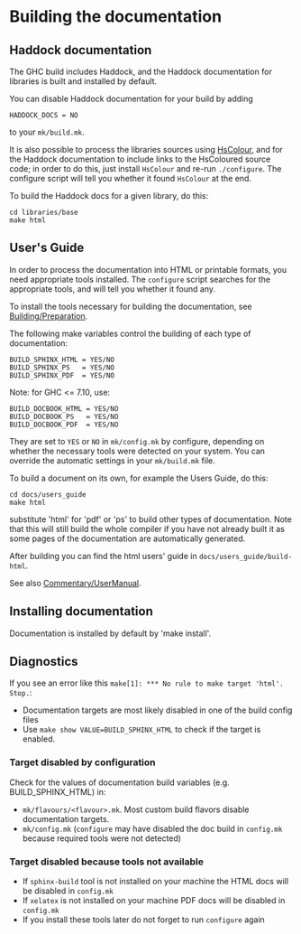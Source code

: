 # Building the documentation


## Haddock documentation



The GHC build includes Haddock, and the Haddock documentation for libraries is built and installed by default.



You can disable Haddock documentation for your build by adding


```wiki
HADDOCK_DOCS = NO
```


to your `mk/build.mk`.



It is also possible to process the libraries sources using [
HsColour](http://hackage.haskell.org/cgi-bin/hackage-scripts/package/hscolour), and for the Haddock documentation to include links to the HsColoured source code; in order to do this, just install `HsColour` and re-run `./configure`.  The configure script will tell you whether it found `HsColour` at the end.



To build the Haddock docs for a given library, do this:


```wiki
cd libraries/base
make html
```

## User's Guide



In order to process the documentation into HTML or printable formats, you need appropriate tools installed.  The `configure` script searches for the appropriate tools, and will tell you whether it found any.



To install the tools necessary for building the documentation, see [Building/Preparation](building/preparation).



The following make variables control the building of each type of documentation:


```wiki
BUILD_SPHINX_HTML = YES/NO
BUILD_SPHINX_PS   = YES/NO
BUILD_SPHINX_PDF  = YES/NO
```


Note: for GHC \<= 7.10, use:


```wiki
BUILD_DOCBOOK_HTML = YES/NO
BUILD_DOCBOOK_PS   = YES/NO
BUILD_DOCBOOK_PDF  = YES/NO
```


They are set to `YES` or `NO` in `mk/config.mk` by configure, depending on whether the necessary tools were detected on your system.  You can override the automatic settings in your `mk/build.mk` file.



To build a document on its own, for example the Users Guide, do this:


```wiki
cd docs/users_guide
make html
```


substitute 'html' for 'pdf' or 'ps' to build other types of documentation. Note that this will still build the whole compiler if you have not already built it as some pages
of the documentation are automatically generated. 



After building you can find the html users' guide in `docs/users_guide/build-html`.



See also [Commentary/UserManual](commentary/user-manual).


## Installing documentation



Documentation is installed by default by 'make install'.


## Diagnostics



If you see an error like this `make[1]: *** No rule to make target 'html'.  Stop.`:


- Documentation targets are most likely disabled in one of the build config files
- Use `make show VALUE=BUILD_SPHINX_HTML` to check if the target is enabled.

### Target disabled by configuration



Check for the values of documentation build variables (e.g. BUILD\_SPHINX\_HTML) in:


- `mk/flavours/<flavour>.mk`. Most custom build flavors disable documentation targets.
- `mk/config.mk` (`configure` may have disabled the doc build in `config.mk` because required tools were not detected)

### Target disabled because tools not available


- If `sphinx-build` tool is not installed on your machine the HTML docs will be disabled in `config.mk`
- If `xelatex` is not installed on your machine PDF docs will be disabled in `config.mk`
- If you install these tools later do not forget to run `configure` again
